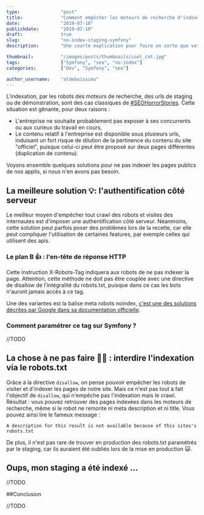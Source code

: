 ```yaml
---
type:               "post"
title:              "Comment empêcher les moteurs de recherche d'indexer votre app Symfony en staging ?"
date:               "2019-07-10"
publishdate:        "2019-07-10"
draft:              true
slug:               "no-index-staging-symfony"
description:        "Une courte explication pour faire en sorte que votre application, en staging, ne soit pas indexable par les robots."

thumbnail:          "/images/posts/thumbnails/cool_cat.jpg"
tags:               ["Symfony", "seo", "no-index"]
categories:         ["Dev", "Symfony", "seo"]

author_username:    "aldeboissieu"
---
```

L'indexation, par les robots des moteurs de recherche, des urls de staging ou de démonstration, sont des cas classiques de [#SEOHorrorStories](https://www.webrankinfo.com/dossiers/conseils/horreurs-du-seo). Cette situation est gênante, pour deux raisons : 

- L'entreprise ne souhaite probablement pas exposer à ses concurrents ou aux curieux du travail en cours,
- Le contenu relatif à l'entreprise est disponible sous plusieurs urls, induisant un fort risque de dilution de la pertinence du contenu du site "officiel", puisque celui-ci peut être proposé sur deux pages différentes (duplication de contenu). 

Voyons ensemble quelques solutions pour ne pas indexer les pages publics de nos applis, si nous n'en avons pas besoin. 

## La meilleure solution 💡: l'authentification côté serveur

Le meilleur moyen d'empêcher tout crawl des robots et visites des internautes est d'imposer une authentification côté serveur. Néanmoins, cette solution peut parfois poser des problèmes lors de la recette, car elle peut compliquer l'utilisation de certaines features, par exemple celles qui utilisent des apis. 

### Le plan B 👍 : l'en-tête de réponse HTTP

Cette instruction X-Robots-Tag indiquera aux robots de ne pas indexer la page. Attention, cette méthode ne doit pas être couplée avec une directive de disallow de l'intégralité du robots.txt, puisque dans ce cas les bots n'auront jamais accès à ce tag. 

Une des variantes est la balise meta robots noindex, [c'est une des solutions décrites par Google dans sa documentation officielle](<https://support.google.com/webmasters/answer/93710?hl=fr>). 

### Comment paramétrer ce tag sur Symfony ? 

//TODO 

## La chose à ne pas faire 🙅‍♀️ : interdire l'indexation via le robots.txt

Grâce à la directive `disallow`, on pense pouvoir empêcher les robots de visiter et d'indexer les pages de notre site. Mais ce n'est pas tout à fait l'objectif de `disallow`, qui n'empêche pas l'indexation mais le crawl. Résultat : vous pouvez retrouver des pages indexées dans les moteurs de recherche, même si le robot ne remonte ni meta description et ni title. Vous pouvez ainsi lire le fameux message : 

```A description for this result is not available because of this sites's robots.txt```

De plus, il n'est pas rare de trouver en production des robots.txt paramétrés par le staging, car ils auraient été oubliés lors de la mise en production 🙀. 

## Oups, mon staging a été indexé ...

//TODO

##Conclusion

//TODO
